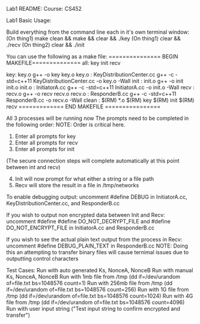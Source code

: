 Lab1 README:
Course: CS452

Lab1 Basic Usage:

Build everything from the command line
each in it's own terminal window:
(On thing1) make clean && make && clear && ./key
(On thing1) clear && ./recv
(On thing2) clear && ./init

You can use the following as a make file:
=============== BEGIN MAKEFILE==============
all: key init recv

key: key.o
	g++ -o key key.o
key.o : KeyDistributionCenter.cc
	g++ -c -std=c++11 KeyDistributionCenter.cc -o key.o -Wall
init : init.o
	g++ -o init init.o
init.o : InitiatorA.cc
	g++ -c -std=c++11 InitiatorA.cc -o init.o -Wall
recv : recv.o
	g++ -o recv recv.o
recv.o : ResponderB.cc
	g++ -c -std=c++11 ResponderB.cc -o recv.o -Wall
clean :
	$(RM) *.o
	$(RM) key
	$(RM) init
	$(RM) recv
============= END MAKEFILE ================

All 3 processes will be running now
The prompts need to be completed in the following order:
NOTE: Order is critical here.
1. Enter all prompts for key
2. Enter all prompts for recv
3. Enter all prompts for init

(The secure connection steps will complete automatically at this point
 between int and recv)

4. Init will now prompt for what either a string or a file path
5. Recv will store the result in a file in /tmp/networks

To enable debugging output:
uncomment #define DEBUG in InitiatorA.cc, KeyDistributionCenter.cc, and ResponderB.cc

If you wish to output non encrypted data between Init and Recv:
uncomment #define #define DO_NOT_DECRYPT_FILE and #define DO_NOT_ENCRYPT_FILE in InitiatorA.cc and ResponderB.cc

If you wish to see the actual plain text output from the process in Recv:
uncomment #define DEBUG_PLAIN_TEXT in ResponderB.cc
NOTE: Doing this an attempting to transfer binary files will cause ternimal issues due to outputting control characters

Test Cases:
Run with auto generated Ks, NonceA, NonceB
Run with manual Ks, NonceA, NonceB
Run with 1mb file from /tmp (dd if=/dev/urandom of=file.txt bs=1048576 count=1)
Run with 256mb file from /tmp (dd if=/dev/urandom of=file.txt bs=1048576 count=256)
Run with 1G file from /tmp (dd if=/dev/urandom of=file.txt bs=1048576 count=1024)
Run with 4G file from /tmp (dd if=/dev/urandom of=file.txt bs=1048576 count=4096)
Run with user input string ("Test input string to confirm encrypted and transfer")
